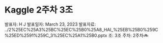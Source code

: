 # Kaggle 2주차 3조

발표자: H J
발표일자: March 23, 2023
발표자료: ../2%25EC%25A3%25BC%25EC%25B0%25A8_HAI_%25EB%25B0%259C%25ED%2591%259C_3%25EC%25A1%25B0.pptx
조: 3조
주차: 2주차🚲